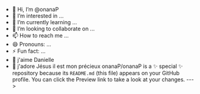 - 👋 Hi, I’m @onanaP
- 👀 I’m interested in ...
- 🌱 I’m currently learning ...
- 💞️ I’m looking to collaborate on ...
- 📫 How to reach me ...
- 😄 Pronouns: ...
- ⚡ Fun fact: ...
- 🌺 j'aime Danielle
- 🥳 j'adore Jésus il est mon précieux 
onanaP/onanaP is a ✨ special ✨ repository because its `README.md` (this file) appears on your GitHub profile.
You can click the Preview link to take a look at your changes.
--->
